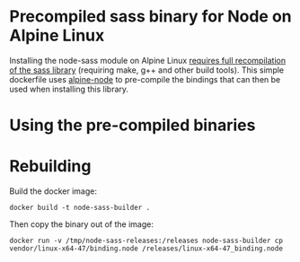 # Precompiled sass binary for Node on Alpine Linux

Installing the node-sass module on Alpine Linux [requires full recompilation of the sass library](https://github.com/sass/node-sass/search?q=alpine&type=Issues) (requiring make, g++ and other build tools). This simple dockerfile uses [alpine-node](https://github.com/mhart/alpine-node) to pre-compile the bindings that can then be used when installing this library.

# Using the pre-compiled binaries


# Rebuilding 

Build the docker image:

```
docker build -t node-sass-builder .
```

Then copy the binary out of the image:

```
docker run -v /tmp/node-sass-releases:/releases node-sass-builder cp vendor/linux-x64-47/binding.node /releases/linux-x64-47_binding.node
```

